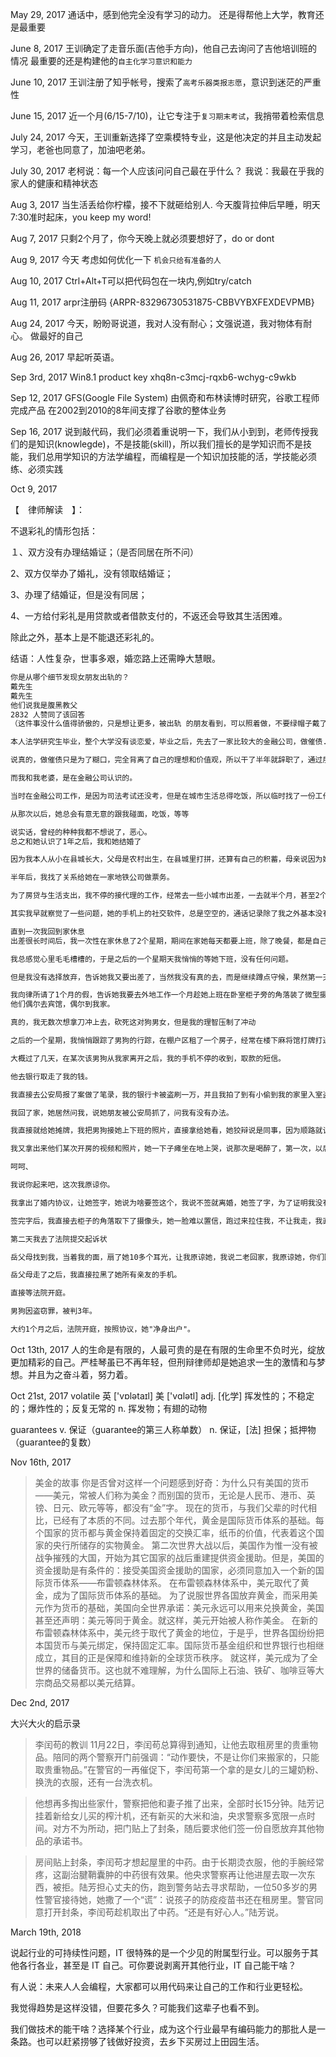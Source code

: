 
May 29, 2017
通话中，感到他完全没有学习的动力。
还是得帮他上大学，教育还是最重要

June 8, 2017
王训确定了走音乐面(吉他手方向)，他自己去询问了吉他培训班的情况
最重要的还是构建他的`自主化学习意识和能力`

June 10, 2017
王训注册了知乎帐号，搜索了`高考乐器类报志愿`，意识到迷茫的严重性

June 15, 2017
近一个月(6/15-7/10)，让它专注于`复习期末考试`，我捎带着检索信息

July 24, 2017
今天，王训重新选择了空乘模特专业，这是他决定的并且主动发起学习，老爸也同意了，加油吧老弟。

July 30, 2017
老柯说：每一个人应该问问自己最在乎什么？
我说：我最在乎我的家人的健康和精神状态

Aug 3, 2017
当生活丢给你柠檬，接不下就砸给别人.
今天腹背拉伸后早睡，明天7:30准时起床，you keep my word!

Aug 7, 2017
只剩2个月了，你今天晚上就必须要想好了，do or dont

Aug 9, 2017
今天 考虑如何优化一下
`机会只给有准备的人`

Aug 10, 2017
Ctrl+Alt+T可以把代码包在一块内,例如try/catch

Aug 11, 2017
arpr注册码
{ARPR-83296730531875-CBBVYBXFEXDEVPMB}

Aug 24, 2017
今天，盼盼哥说道，我对人没有耐心；文强说道，我对物体有耐心。
做最好的自己

Aug 26, 2017
早起听英语。

Sep 3rd, 2017
Win8.1 product key 
xhq8n-c3mcj-rqxb6-wchyg-c9wkb


Sep 12, 2017
GFS(Google File System)
由佩奇和布林读博时研究，谷歌工程师完成产品
在2002到2010的8年间支撑了谷歌的整体业务

Sep 16, 2017
说到敲代码，我们必须着重说明一下，我们从小到到，老师传授我们的是知识(knowlegde)，不是技能(skill)，所以我们擅长的是学知识而不是技能，我们总用学知识的方法学编程，而编程是一个知识加技能的活，学技能必须练、必须实践

Oct 9, 2017

【　律师解读　】：

不退彩礼的情形包括：

１、双方没有办理结婚证；（是否同居在所不问）

2、双方仅举办了婚礼，没有领取结婚证；

3、办理了结婚证，但是没有同居；

4、一方给付彩礼是用贷款或者借款支付的，不返还会导致其生活困难。

除此之外，基本上是不能退还彩礼的。



结语：人性复杂，世事多艰，婚恋路上还需睁大慧眼。

```txt
你是从哪个细节发现女朋友出轨的？
戴先生
戴先生
他们说我是腹黑教父
2832 人赞同了该回答
（这件事没什么值得骄傲的，只是想让更多，被出轨 的朋友看到，可以照着做，不要绿帽子戴了，血也被榨干了。）

本人法学研究生毕业，整个大学没有谈恋爱，毕业之后，先去了一家比较大的金融公司，做催债...

说真的，做催债只是为了糊口，完全背离了自己的理想和价值观，所以干了半年就辞职了，通过朋友找了家律师事务所工作，从打杂开始，干到现在5年了。

而我和我老婆，是在金融公司认识的。

当时在金融公司工作，是因为司法考试还没考，但是在城市生活总得吃饭，所以临时找了一份工作，我和她认识，也是在一天和同事吃饭时，刚好和她坐一桌，于是就搭话聊了起来，后来知道她高中没毕业，在公司做销售，吃饭时她知道我是研究生之后，还故意问我有没有女朋友，我说没有。

从那次以后，她总会有意无意的跟我碰面，吃饭，等等

说实话，曾经的种种我都不想说了，恶心。
总之和她认识了1年之后，我和她结婚了

因为我本人从小在县城长大，父母是农村出生，在县城里打拼，还算有自己的积蓄，母亲说因为她嫁给父亲从来没受过奶奶的欺负，所以从来都没有坏婆婆的脾气，结婚之后，父母都是想要孙子，她说现在还不想生孩子，我想了一下，自己还没挣到钱，就答应了，父母也答应了，她说想在省城买房子，父母就拿出了积蓄给我们付了60%，而其他的钱，都是由我和负担，我让她不要卖贷款了，她也就在家休息，每天玩玩电脑，逛逛街之类的，这样持续了半年才去找工作。

半年后，我找了关系给她在一家地铁公司做票务。

为了房贷与生活支出，我不停的接代理的工作，经常去一些小城市出差，一去就半个月，甚至2个月。

其实我早就察觉了一些问题，她的手机上的社交软件，总是空空的，通话记录除了我之外基本没有其他的记录，难道没有人给她打过电话，聊过天？当我拿着她手机时她会非常紧张，基本手机不离手。或许是因为职业关系，我非常敏感，我希望不是因为职业原因导致的神经质，所以没有选择与她交涉。

直到一次我回到家休息
出差很长时间后，我一次性在家休息了2个星期，期间在家她每天都要上班，除了晚餐，都是自己解决，这两个星期我们什么都没有发生，她说不舒服。

我总感觉心里毛毛槽槽的，于是之后的一个星期天我悄悄的等她下班，没有任何问题。

但是我没有选择放弃，告诉她我又要出差了，当然我没有真的去，而是继续蹲点守候，果然第一天就有一陌生男狗送她回家。

我向律所请了1个月的假，告诉她我要去外地工作一个月趁她上班在卧室柜子旁的角落装了微型摄像头，并准备了一份婚内协议。
他们偶尔去宾馆，偶尔到我家。

真的，我无数次想拿刀冲上去，砍死这对狗男女，但是我的理智压制了冲动

之后的一个星期，我悄悄跟踪了男狗的行踪，在棚户区租了一个房子，经常在楼下麻将馆打牌打通宵，基本判断是一个垃圾人，于是我办了一张银行卡，往里面存了1万元钱，放到了我的枕头下面，在上面写上了密码，并且加上了一句，送给老婆的礼物。

大概过了几天，在某次该男狗从我家离开之后，我的手机不停的收到，取款的短信。

他去银行取走了我的钱。

我直接去公安局报了案做了笔录，我的银行卡被盗刷一万，并且我拍了到有小偷到我的家里入室盗窃，并把男狗从我家里出门的照片，整理到U盘，拿着银行卡的视频，银行卡流水，作为证据提交给了警方，大概5天之后他就被刑事拘留。

我回了家，她居然问我，说她朋友被公安局抓了，问我有没有办法。

我直接就给她摊牌，我把男狗接她上下班的照片，直接拿给她看，她狡辩说是同事，因为顺路就让他送她回家，你怎么不信任我，我们离婚，此类的屁话。

我又拿出来他们某次开房的视频和照片，她一下子瘫坐在地上哭，说那次是喝醉了，第一次，以后再也不敢了。

呵呵、

我说你起来吧，这次我原谅你。

我拿出了婚内协议，让她签字，她说为啥要签这个，我说不签就离婚，她签了字，为了证明我没有胁迫她签字，我把签字按手印的全过程录了下来。

签完字后，我直接去柜子的角落取下了摄像头，她一脸难以置信，跑过来拉住我，不让我走，我直接夺门而出。

第二天我去了法院提交起诉状

岳父母找到我，当着我的面，扇了她10多个耳光，让我原谅她，我说二老回家，我原谅她，你们回家吧，明天去撤诉。

岳父母走了之后，我直接拉黑了她所有亲友的手机。

直接等法院开庭。

男狗因盗窃罪，被判3年。

大约1个月之后，法院开庭，按照协议，她"净身出户"。
```

Oct 13th, 2017
人的生命是有限的，人最可贵的是在有限的生命里不负时光，绽放更加精彩的自己。严桂琴虽已不再年轻，但刑辩律师却是她追求一生的激情和与梦想。并且为之奋斗着，努力着。

Oct 21st, 2017
volatile
英 ['vɒlətaɪl]  美 ['vɑlətl] 
adj. [化学] 挥发性的；不稳定的；爆炸性的；反复无常的
n. 挥发物；有翅的动物

guarantees
v. 保证（guarantee的第三人称单数）
n. 保证，[法] 担保；抵押物（guarantee的复数）

Nov 16th, 2017

>美金的故事
你是否曾对这样一个问题感到好奇：为什么只有美国的货币——美元，常被人们称为美金？而别国的货币，无论是人民币、港币、英镑、日元、欧元等等，都没有“金”字。
现在的货币，与我们父辈的时代相比，已经有了本质的不同。过去那个年代，黄金是国际货币体系的基础。每个国家的货币都与黄金保持着固定的交换汇率，纸币的价值，代表着这个国家的央行所储存的实物黄金。
第二次世界大战以后，美国作为惟一没有被战争摧残的大国，开始为其它国家的战后重建提供资金援助。但是，美国的资金援助是有条件的：接受美国资金援助的国家，必须同意加入一个新的国际货币体系——布雷顿森林体系。
在布雷顿森林体系中，美元取代了黄金，成为了国际货币体系的基础。
为了说服世界各国放弃黄金，而采用美元作为货币的基础，美国向全世界承诺：美元永远可以用来兑换黄金，美国甚至还声明：美元等同于黄金。就这样，美元开始被人称作美金。
在新的布雷顿森林体系中，美元终于取代了黄金的地位，于是乎，世界各国纷纷把本国货币与美元绑定，保持固定汇率。国际货币基金组织和世界银行也相继成立，其目的正是保障和维持新的全球货币秩序。
就这样，美元成为了全世界的储备货币。这也就不难理解，为什么国际上石油、铁矿、咖啡豆等大宗商品交易都以美元结算。

Dec 2nd, 2017

大兴大火的启示录

>李闰苟的教训
>11月22日，李闰苟总算得到通知，让他去取租房里的贵重物品。陪同的两个警察开门前强调：“动作要快，不是让你们来搬家的，只能取贵重物品。”在警官的一再催促下，李闰苟第一个拿的是女儿的三罐奶粉、换洗的衣服，还有一台洗衣机。

>他想再多掏出些家什，警察把他和妻子推了出来，全部时长15分钟。陆芳记挂着新给女儿买的榨汁机，还有新买的大米和油，央求警察多宽限一点时间。对方不为所动，把门贴上了封条，随后要求他们签一份自愿放弃其他物品的承诺书。

>房间贴上封条，李闰苟才想起屋里的中药。由于长期烫衣服，他的手腕经常疼，这副治腱鞘囊肿的中药很有效果。他央求警察再让他进屋去取一次东西，被拒。陆芳担心丈夫的伤，跑到警务站去寻求帮助，一位50多岁的男性警官接待她，她撒了一个“谎”：说孩子的防疫疫苗书还在租房里。警官同意打开封条，李闰苟趁机取出了中药。“还是有好心人。”陆芳说。


March 19th, 2018

说起行业的可持续性问题，IT 很特殊的是一个少见的附属型行业。可以服务于其他各行各业，甚至是 IT 自己。可你要说剥离开其他行业，IT 自己能干啥？

有人说：未来人人会编程，大家都可以用代码来让自己的工作和行业更轻松。

我觉得趋势是这样没错，但要花多久？可能我们这辈子也看不到。

我们做技术的能干啥？选择某个行业，成为这个行业最早有编码能力的那批人是一条路。也可以赶紧捞够了钱做好投资，去乡下买房过上田园生活。

